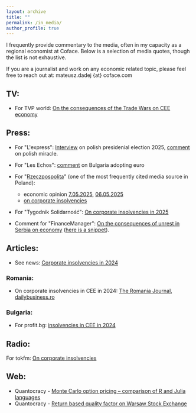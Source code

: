```yaml
---
layout: archive
title: ""
permalink: /in_media/
author_profile: true
---
```


I frequently provide commentary to the media, often in my capacity as a regional economist at Coface. Below is a selection of media quotes, though the list is not exhaustive.

If you are a journalist and work on any economic related topic, please feel free to reach out at: mateusz.dadej {at} coface.com

## TV:

- For TVP world: [On the consequences of the Trade Wars on CEE economy](https://www.youtube.com/watch?v=zF8azaYq9ys&ab_channel=TVPWORLD)

## Press:

- For "L'express": [Interview](https://m-dadej.github.io/files/06-2025_LExpress_Mateusz_Dadej_Présidentielle_en_Pologne.pdf)  on polish presidenial election 2025, [comment](https://www.lexpress.fr/economie/politique-economique/pologne-les-secrets-dun-miracle-economique-dans-une-europe-en-berne-G6JKW5VRPNE2LBCAICLZ2K7SJQ/)  on polish miracle.
- For "Les Echos": [comment](https://m-dadej.github.io/files/les_echos_06052025.pdf)  on Bulgaria adopting euro

- For "[Rzeczpospolita](https://en.wikipedia.org/wiki/Rzeczpospolita_(newspaper))" (one of the most frequently cited media source in Poland):  
    - economic opinion [7.05.2025](https://m-dadej.github.io/files/rzeczpospolita_prognozy_gospodarcze_2025_05_07.pdf), [06.05.2025](https://m-dadej.github.io/files/pro_rp_pl_2025_06_04.pdf)
    - [on corporate insolvencies](https://www.rp.pl/biznes/art42123111-kazdego-dnia-niewyplacalnosc-oglaszaja-22-firmy)
- For "Tygodnik Solidarność": [On corporate insolvencies in 2025](https://www.tysol.pl/a139162-coraz-wiecej-bankrutow-w-polsce-dwa-tysiace-niewyplacalnych-firm)

- Comment for "FinanceManager": [On the consequences of unrest in Serbia on economy](https://www.finance.si/manager/vrenje-v-srbiji-kako-varne-so-slovenske-nalozbe/a/9031108) ([here is a snippet](https://m-dadej.github.io/files/financemanager.png)).


## Articles:

- See news: [Corporate insolvencies in 2024](https://seenews.com/news/slovenia-romania-croatia-see-rise-in-insolvency-rates-in-2024-coface-1276065)

### Romania:

- On corporate insolvencies in CEE in 2024: [The Romania Journal](https://www.romaniajournal.ro/business/cee-insolvencies-rise-in-most-countries-in-2024-despite-economic-recovery/), [dailybusiness.ro](https://www.dailybusiness.ro/economie/crestere-economica-fara-stabilitate-insolventele-continua-sa-urce-in-europa-centrala-si-de-est-in-2024-491749/)


### Bulgaria:

- For profit.bg: [insolvencies in CEE in 2024](https://profit.bg/article/2025052811204274108)


## Radio:

For tokfm: [On corporate insolvencies](https://audycje.tokfm.pl/gosc/24852,Mateusz-Dadej)

## Web:

- Quantocracy - [Monte Carlo option pricing – comparison of R and Julia languages](https://quantocracy.com/quantocracys-daily-wrap-for-12212020/)
- Quantocracy - [Return based quality factor on Warsaw Stock Exchange](https://quantocracy.com/quantocracys-daily-wrap-for-06182024/)